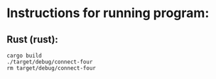 # Instructions for running program:

## Rust (rust):
```
cargo build
./target/debug/connect-four
rm target/debug/connect-four
```
